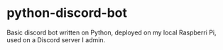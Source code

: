 # python-discord-bot
Basic discord bot written on Python, deployed on my local Raspberri Pi, used on a Discord server I admin.
